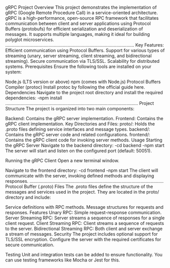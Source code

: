 gRPC Project Overview
This project demonstrates the implementation of gRPC (Google Remote Procedure Call) in a service-oriented architecture. gRPC is a high-performance, open-source RPC framework that facilitates communication between client and server applications using Protocol Buffers (protobufs) for efficient serialization and deserialization of messages. It supports multiple languages, making it ideal for building polyglot microservices.
.....................................................................................................
Key Features:
Efficient communication using Protocol Buffers.
Support for various types of streaming (unary, server streaming, client streaming, and bidirectional streaming).
Secure communication via TLS/SSL.
Scalability for distributed systems.
Prerequisites
Ensure the following tools are installed on your system:

Node.js (LTS version or above)
npm (comes with Node.js)
Protocol Buffers Compiler (protoc)
Install protoc by following the official guide here.
Dependencies
Navigate to the project root directory and install the required dependencies:
-npm install
........................................................................................................
Project Structure
The project is organized into two main components:

Backend: Contains the gRPC server implementation.
Frontend: Contains the gRPC client implementation.
Key Directories and Files:
proto/: Holds the .proto files defining service interfaces and message types.
backend/: Contains the gRPC server code and related configurations.
frontend/: Contains the gRPC client code for invoking server methods.
Usage
Starting the gRPC Server
Navigate to the backend directory:
-cd backend
-npm start
The server will start and listen on the configured port (default: 50051).

Running the gRPC Client
Open a new terminal window.

Navigate to the frontend directory:
-cd frontend
-npm start
The client will communicate with the server, invoking defined methods and displaying responses.
.........................................................................................................
Protocol Buffer (.proto) Files
The .proto files define the structure of the messages and services used in the project. They are located in the proto/ directory and include:

Service definitions with RPC methods.
Message structures for requests and responses.
Features
Unary RPC: Simple request-response communication.
Server Streaming RPC: Server streams a sequence of responses for a single client request.
Client Streaming RPC: Client streams a sequence of requests to the server.
Bidirectional Streaming RPC: Both client and server exchange a stream of messages.
Security
The project includes optional support for TLS/SSL encryption. Configure the server with the required certificates for secure communication.

Testing
Unit and integration tests can be added to ensure functionality. You can use testing frameworks like Mocha or Jest for this.
